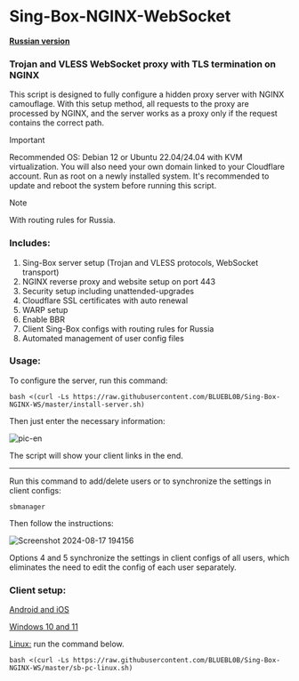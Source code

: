 # Sing-Box-NGINX-WebSocket

[**Russian version**](https://github.com/BLUEBL0B/Sing-Box-NGINX-WS/blob/main/README.md)

### Trojan and VLESS WebSocket proxy with TLS termination on NGINX
This script is designed to fully configure a hidden proxy server with NGINX camouflage. With this setup method, all requests to the proxy are processed by NGINX, and the server works as a proxy only if the request contains the correct path.

> [!IMPORTANT]
> Recommended OS: Debian 12 or Ubuntu 22.04/24.04 with KVM virtualization. You will also need your own domain linked to your Cloudflare account. Run as root on a newly installed system. It's recommended to update and reboot the system before running this script.

> [!NOTE]
> With routing rules for Russia.
 
### Includes:
1) Sing-Box server setup (Trojan and VLESS protocols, WebSocket transport)
2) NGINX reverse proxy and website setup on port 443
3) Security setup including unattended-upgrades
4) Cloudflare SSL certificates with auto renewal
5) WARP setup
6) Enable BBR
7) Client Sing-Box configs with routing rules for Russia
8) Automated management of user config files
 
### Usage:

To configure the server, run this command:

```
bash <(curl -Ls https://raw.githubusercontent.com/BLUEBL0B/Sing-Box-NGINX-WS/master/install-server.sh)
```

Then just enter the necessary information:

![pic-en](https://github.com/user-attachments/assets/cbe29aa6-53db-483e-9529-d524d5141bb4)

The script will show your client links in the end.

-----

Run this command to add/delete users or to synchronize the settings in client configs:

```
sbmanager
```

Then follow the instructions:

![Screenshot 2024-08-17 194156](https://github.com/user-attachments/assets/e7e7b3b8-67a4-46e2-b7f4-9470e42815d1)

Options 4 and 5 synchronize the settings in client configs of all users, which eliminates the need to edit the config of each user separately.

### Client setup:
[Android and iOS](https://github.com/BLUEBL0B/Sing-Box-NGINX-WS/blob/main/Client-Guidelines/Sing-Box-Android-iOS-en.pdf)

[Windows 10 and 11](https://github.com/BLUEBL0B/Sing-Box-NGINX-WS/blob/main/Client-Guidelines/Sing-Box-Windows-10-11-en.pdf)

[Linux:](https://github.com/BLUEBL0B/Sing-Box-NGINX-WS/blob/main/README-ENG.md#client-setup) run the command below.
```
bash <(curl -Ls https://raw.githubusercontent.com/BLUEBL0B/Sing-Box-NGINX-WS/master/sb-pc-linux.sh)
```
